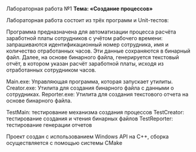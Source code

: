 Лабораторная работа №1
**Тема: «Создание процессов»**

Лабораторная работа состоит из трёх программ и Unit-тестов:

Программа предназначена для автоматизации процесса расчёта заработной платы сотрудников с учётом рабочего времени: запрашиваются идентификационный номер сотрудника, имя и количество отработанных часов. Эти данные сохраняются в бинарный файл. Далее, на основе бинарного файла, генерируется текстовый отчёт, в котором указан расчёт заработной платы, исходя из отработанных сотрудником часов.

Main.exe: Управляющая программа, которая запускает утилиты.
Creator.exe: Утилита для создания бинарного файла с данными о сотрудниках.
Reporter.exe: Утилита для создания текстового отчета на основе бинарного файла.

TestMain: тестирование механизма создания процессов
TestCreator: тестирование создания и чтения бинарных файлов
TestReporter: тестирование генерации отчетов

Проект создан с использованием Windows API на С++, сборка осуществляется с помощью системы CMake
